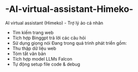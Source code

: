 # -AI-virtual-assistant-Himeko-
AI virtual assistant (Himeko) - Trợ lý ảo cá nhân 
- Tìm kiếm trang web
- Tích hợp Binggpt trả lời các câu hỏi
- Sử dụng giọng nói
Đang trong quá trình phát triển gồm:
- Thu thập dữ liệu web
- Tóm tắt văn bản
- Tích hợp model LLMs Falcon
- Tự động setup file code & debug
